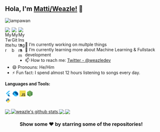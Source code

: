 ## Hola, I'm [Matti/Weazle!](https://weazle.dev) 👋

<p align="left"> <img src="https://komarev.com/ghpvc/?username=weazleboii&label=Views&color=blue&style=plastic" alt="iampawan" /> </p>

<a href="https://twitter.com/weazledev">
  <img align="left" alt="My Twitter" width="22px" src="https://cdn.jsdelivr.net/npm/simple-icons@v3/icons/twitter.svg" />
</a>
<a href="https://github.com/weazleboii">
  <img align="left" alt="My Github" width="22px" src="https://cdn.jsdelivr.net/npm/simple-icons@v3/icons/github.svg" />
</a>
<a href="https://instagram.com/weazledev/">
  <img align="left" alt="My Instagram" width="22px" src="https://cdn.jsdelivr.net/npm/simple-icons@v3/icons/instagram.svg" />
</a>


<br/>
<br/>


- 🔭 I’m currently working on multple things
- 🌱 I’m currently learning more about Machine Learning & Fullstack development
- 📫 How to reach me: [Twitter - @weazledev](https://twitter.com/weazledev)
- 😄 Pronouns: He/Him
- ⚡ Fun fact: I spend almost 12 hours listening to songs every day.

**Languages and Tools:**  

<code><img height="20" src="https://raw.githubusercontent.com/github/explore/80688e429a7d4ef2fca1e82350fe8e3517d3494d/topics/flutter/flutter.png"></code>
<code><img height="20" src="https://raw.githubusercontent.com/github/explore/80688e429a7d4ef2fca1e82350fe8e3517d3494d/topics/dart/dart.png"></code>
<code><img height="20" src="https://raw.githubusercontent.com/github/explore/80688e429a7d4ef2fca1e82350fe8e3517d3494d/topics/javascript/javascript.png"></code>
<code><img height="20" src="https://raw.githubusercontent.com/github/explore/80688e429a7d4ef2fca1e82350fe8e3517d3494d/topics/nodejs/nodejs.png"></code>    
<code><img height="20" src="https://raw.githubusercontent.com/github/explore/80688e429a7d4ef2fca1e82350fe8e3517d3494d/topics/python/python.png"></code>

<a href="https://github.com/iampawan">
  <img align="center" src="https://github-readme-stats.vercel.app/api/top-langs/?username=weazleboii&theme=dark&hide_langs_below=1" />
</a>
<a href="https://github.com/iampawan">
 <img align="center" src="https://github-readme-stats.vercel.app/api?username=weazleboii&show_icons=true&theme=dark&line_height=27" alt="weazle's github stats"/>
</a>
<a href="https://github.com/iampawan/FlutterExampleApps">
  <img align="center" src="https://github-readme-stats.vercel.app/api/pin/?username=weazleboii&repo=FlutterExampleApps&theme=dark" />

</a>
<a href="https://github.com/iampawan/VelocityX">
 <img align="center" src="https://github-readme-stats.vercel.app/api/pin/?username=weazleboii&repo=VelocityX&theme=dark" />
</a>

<div align="center">

### Show some ❤️ by starring some of the repositories!

</div>
